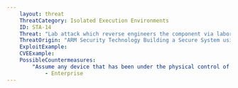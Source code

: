 ```yaml
---
    layout: threat
    ThreatCategory: Isolated Execution Environments
    ID: STA-14
    Threat: "Lab attack which reverse engineers the component via laboratory equipment"
    ThreatOrigin: "ARM Security Technology Building a Secure System using TrustZone Technology [^210]"
    ExploitExample:
    CVEExample:
    PossibleCountermeasures:
        "Assume any device that has been under the physical control of an attacker for any timeframe sufficient to have executed this attack has  been permanently compromised and should be transition to the to end-of-lifecycle.":
            - Enterprise
---
```

